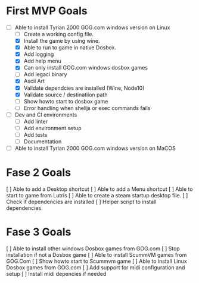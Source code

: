 # First MVP Goals
-   [ ] Able to install Tyrian 2000 GOG.com windows version on Linux
    -   [ ] Create a working config file.
    -   [x] Install the game by using wine.
    -   [x] Able to run to game in native Dosbox.
    -   [x] Add logging
    -   [x] Add help menu
    -   [x] Can only install GOG.com windows dosbox games
    -   [ ] Add legaci binary
    -   [x] Ascii Art
    -   [x] Validate dependcies are installed (Wine, Node10)
    -   [X] Validate source / destinatiion path
    -   [ ] Show howto start to dosbox game
    -   [ ] Error handling when shelljs or exec commands fails
-   [ ] Dev and CI environments
    -   [ ] Add linter
    -   [ ] Add environment setup
    -   [ ] Add tests
    -   [ ] Documentation
-   [ ] Able to install Tyrian 2000 GOG.com windows version on MaCOS

# Fase 2 Goals
[ ] Able to add a Desktop shortcut
[ ] Able to add a Menu shortcut
[ ] Able to start to game from Lutris
[ ] Able to create a steam startup desktop file.
[ ] Check if dependencies are installed 
[ ] Helper script to install dependencies.

# Fase 3 Goals
[ ] Able to install other windows Dosbox games from GOG.com
[ ] Stop installation if not a Dosbox game
[ ] Able to install ScummVM games from GOG.Com
[ ] Show howto start to Scummvm game
[ ] Able to install Linux Dosbox games from GOG.com
[ ] Add support for midi configuration and setup
[ ] Install midi depencies if needed